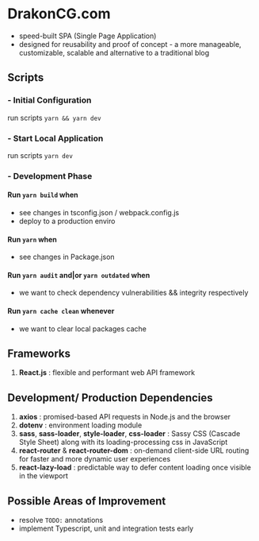 # DrakonCG.com
 - speed-built SPA (Single Page Application) 
 - designed for reusability and proof of concept - a more manageable, customizable, scalable and alternative to a traditional blog

## Scripts
### - Initial Configuration
  run scripts `yarn && yarn dev`

### - Start Local Application
  run scripts `yarn dev`

### - Development Phase
  #### Run `yarn build` when
  - see changes in tsconfig.json / webpack.config.js
  - deploy to a production enviro

  #### Run `yarn` when
  - see changes in Package.json

  #### Run `yarn audit` and|or `yarn outdated` when
  - we want to check dependency vulnerabilities && integrity respectively

  #### Run `yarn cache clean` whenever 
  - we want to clear local packages cache

## Frameworks
1. **React.js** : flexible and performant web API framework

## Development/ Production Dependencies
1. **axios** : promised-based API requests in Node.js and the browser
2. **dotenv** : environment loading module
3. **sass**, **sass-loader**, **style-loader**, **css-loader** : Sassy CSS (Cascade Style Sheet) along with its loading-processing css in JavaScript
4. **react-router** & **react-router-dom** : on-demand client-side URL routing for faster and more dynamic user experiences
5. **react-lazy-load** : predictable way to defer content loading once visible in the viewport

## Possible Areas of Improvement
  - resolve `TODO:` annotations
  - implement Typescript, unit and integration tests early